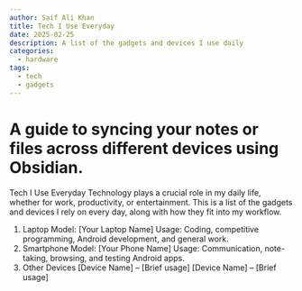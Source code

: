 ```yaml
---
author: Saif Ali Khan
title: Tech I Use Everyday
date: 2025-02-25
description: A list of the gadgets and devices I use daily
categories:
  - hardware
tags: 
  - tech
  - gadgets
---
```


# A guide to syncing your notes or files across different devices using Obsidian.


Tech I Use Everyday
Technology plays a crucial role in my daily life, whether for work, productivity, or entertainment. This is a list of the gadgets and devices I rely on every day, along with how they fit into my workflow.

1. Laptop
Model: [Your Laptop Name]
Usage: Coding, competitive programming, Android development, and general work.
2. Smartphone
Model: [Your Phone Name]
Usage: Communication, note-taking, browsing, and testing Android apps.
3. Other Devices
[Device Name] – [Brief usage]
[Device Name] – [Brief usage]